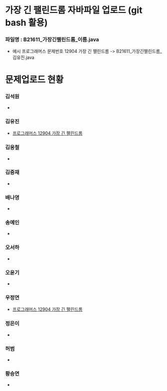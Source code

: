 # 가장 긴 팰린드롬 자바파일 업로드 (git bash 활용)

### 파일명 : B21611_가장긴팰린드롬_이름.java
<ul>
  <li>예시 프로그래머스 문제번호 12904 가장 긴 팰린드롬 -> B21611_가장긴팰린드롬_김유진.java</li>
</ul>

# 문제업로드 현황

### 김석원
<ul>
  <li><a href = ""> </a></li>
</ul>  

### 김유진
<ul>
  <li><a href ="https://github.com/S6-Daejeon4-Study/D4-Algo-Study/commit/48f8ac48435e1b34ee3311899312e05542c0aa08" >프로그래머스 12904 가장 긴 팰린드롬</a></li>
</ul> 

### 김응철
<ul>
  <li><a href = ""> </a></li>
</ul>  

### 김중재
<ul>
  <li><a href = ""> </a></li>
</ul>  

### 배나영
<ul>
  <li><a href = ""> </a></li>
</ul>  

### 송예인
<ul>
  <li><a href = ""> </a></li>
</ul>  

### 오서하
<ul>
  <li><a href = ""> </a></li>
</ul>  

### 오윤기
<ul>
  <li><a href = ""> </a></li>
</ul>  

### 우정연
<ul>
  <li><a href = "https://github.com/S6-Daejeon4-Study/D4-Algo-Study/blob/main/D4S10/1%EC%A3%BC%EC%B0%A8/%ED%94%84%EB%A1%9C%EA%B7%B8%EB%9E%98%EB%A8%B8%EC%8A%A4%2012904%20%EA%B0%80%EC%9E%A5%20%EA%B8%B4%20%ED%8C%B0%EB%A6%B0%EB%93%9C%EB%A1%AC/B21611_%EA%B0%80%EC%9E%A5%EA%B8%B4%ED%8C%B0%EB%A6%B0%EB%93%9C%EB%A1%AC_%EC%9A%B0%EC%A0%95%EC%97%B0.java">프로그래머스 12904 가장 긴 팰린드롬 </a></li>
</ul>  

### 정은이
<ul>  
  <li><a href = ""> </a></li>
</ul>  

### 허범
<ul>
  <li><a href = ""> </a></li>
</ul>  

### 황승연
<ul>
  <li><a href = ""> </a></li>
</ul>  
